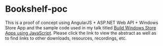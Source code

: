 Bookshelf-poc
=============

This is a proof of concept using AngularJS + ASP.NET Web API + Windows Store App and the sample code used in my talk titled [Build Windows Store Apps using JavaScript](https://github.com/DeveloperInfra/Abstracts/blob/master/Build-Windows-Store-Apps-using-JavaScript.md). Please click the link to view the abstract as well as to find links to other downloads, resources, recordings, etc.
